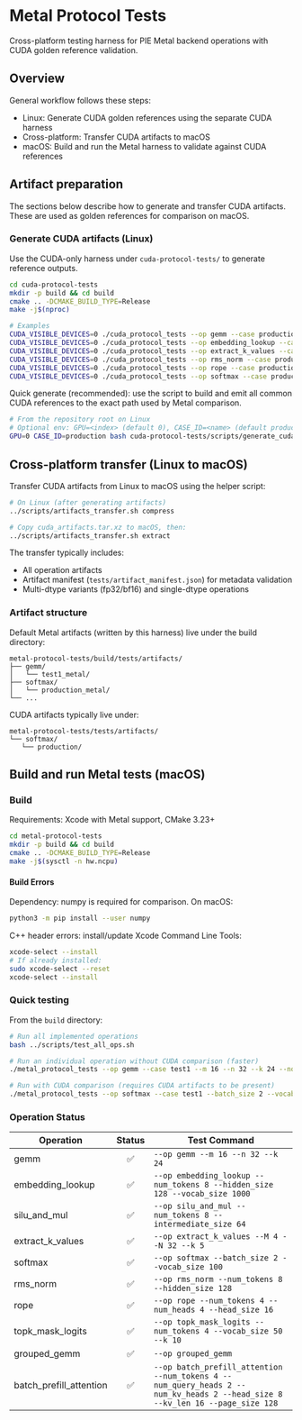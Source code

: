 # Metal Protocol Tests

Cross-platform testing harness for PIE Metal backend operations with CUDA golden reference validation.

## Overview

General workflow follows these steps:

- Linux: Generate CUDA golden references using the separate CUDA harness
- Cross-platform: Transfer CUDA artifacts to macOS
- macOS: Build and run the Metal harness to validate against CUDA references

## Artifact preparation

The sections below describe how to generate and transfer CUDA artifacts. These are used as golden references for comparison on macOS.

### Generate CUDA artifacts (Linux)

Use the CUDA-only harness under `cuda-protocol-tests/` to generate reference outputs.

```bash
cd cuda-protocol-tests
mkdir -p build && cd build
cmake .. -DCMAKE_BUILD_TYPE=Release
make -j$(nproc)

# Examples
CUDA_VISIBLE_DEVICES=0 ./cuda_protocol_tests --op gemm --case production --m 128 --n 4096 --k 4096
CUDA_VISIBLE_DEVICES=0 ./cuda_protocol_tests --op embedding_lookup --case production --num_tokens 128 --hidden_size 4096 --vocab_size 32000
CUDA_VISIBLE_DEVICES=0 ./cuda_protocol_tests --op extract_k_values --case production --M 128 --N 4096 --k 50
CUDA_VISIBLE_DEVICES=0 ./cuda_protocol_tests --op rms_norm --case production --num_tokens 128 --hidden_size 4096
CUDA_VISIBLE_DEVICES=0 ./cuda_protocol_tests --op rope --case production --num_tokens 128 --num_query_heads 32 --num_kv_heads 32 --head_size 128
CUDA_VISIBLE_DEVICES=0 ./cuda_protocol_tests --op softmax --case production --batch_size 2 --vocab_size 32000 --temperature 1.0
```

Quick generate (recommended): use the script to build and emit all common CUDA references to the exact path used by Metal comparison.

```bash
# From the repository root on Linux
# Optional env: GPU=<index> (default 0), CASE_ID=<name> (default production)
GPU=0 CASE_ID=production bash cuda-protocol-tests/scripts/generate_cuda_artifacts.sh
```

## Cross-platform transfer (Linux to macOS)

Transfer CUDA artifacts from Linux to macOS using the helper script:

```bash
# On Linux (after generating artifacts)
../scripts/artifacts_transfer.sh compress

# Copy cuda_artifacts.tar.xz to macOS, then:
../scripts/artifacts_transfer.sh extract
```

The transfer typically includes:

- All operation artifacts
- Artifact manifest (`tests/artifact_manifest.json`) for metadata validation
- Multi-dtype variants (fp32/bf16) and single-dtype operations

### Artifact structure

Default Metal artifacts (written by this harness) live under the build directory:

```text
metal-protocol-tests/build/tests/artifacts/
├── gemm/
│   └── test1_metal/
├── softmax/
│   └── production_metal/
└── ...
```

CUDA artifacts typically live under:

```text
metal-protocol-tests/tests/artifacts/
└── softmax/
   └── production/
```

## Build and run Metal tests (macOS)

### Build

Requirements: Xcode with Metal support, CMake 3.23+

```bash
cd metal-protocol-tests
mkdir -p build && cd build
cmake .. -DCMAKE_BUILD_TYPE=Release
make -j$(sysctl -n hw.ncpu)
```

#### Build Errors

Dependency: numpy is required for comparison. On macOS:

```bash
python3 -m pip install --user numpy
```

C++ header errors: install/update Xcode Command Line Tools:
```bash
xcode-select --install
# If already installed:
sudo xcode-select --reset
xcode-select --install
```

### Quick testing

From the `build` directory:

```bash
# Run all implemented operations
bash ../scripts/test_all_ops.sh

# Run an individual operation without CUDA comparison (faster)
./metal_protocol_tests --op gemm --case test1 --m 16 --n 32 --k 24 --no-compare

# Run with CUDA comparison (requires CUDA artifacts to be present)
./metal_protocol_tests --op softmax --case test1 --batch_size 2 --vocab_size 100
```

### Operation Status

| Operation | Status | Test Command |
|-----------|:------:|--------------|
| gemm | ✅ | `--op gemm --m 16 --n 32 --k 24` |
| embedding_lookup | ✅ | `--op embedding_lookup --num_tokens 8 --hidden_size 128 --vocab_size 1000` |
| silu_and_mul | ✅ | `--op silu_and_mul --num_tokens 8 --intermediate_size 64` |
| extract_k_values | ✅ | `--op extract_k_values --M 4 --N 32 --k 5` |
| softmax | ✅ | `--op softmax --batch_size 2 --vocab_size 100` |
| rms_norm | ✅ | `--op rms_norm --num_tokens 8 --hidden_size 128` |
| rope | ✅ | `--op rope --num_tokens 4 --num_heads 4 --head_size 16` |
| topk_mask_logits | ✅ | `--op topk_mask_logits --num_tokens 4 --vocab_size 50 --k 10` |
| grouped_gemm | ✅ | `--op grouped_gemm` |
| batch_prefill_attention | ✅ | `--op batch_prefill_attention --num_tokens 4 --num_query_heads 2 --num_kv_heads 2 --head_size 8 --kv_len 16 --page_size 128` |
